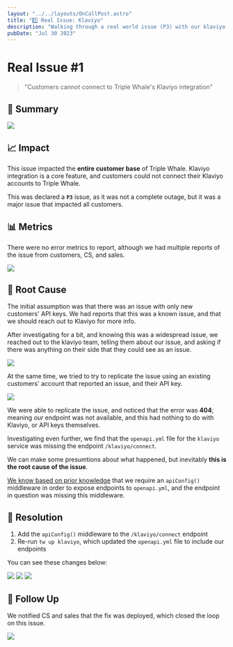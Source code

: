 ```yaml
---
layout: "../../layouts/OnCallPost.astro"
title: "1️⃣ Real Issue: Klaviyo"
description: "Walking through a real world issue (P3) with our klaviyo integration"
pubDate: "Jul 30 2023"
---
```


# Real Issue #1

> "Customers cannot connect to Triple Whale's Klaviyo integration"

## 📝 Summary

<img src="/k1.png" /><br>

## 📈 Impact

This issue impacted the **entire customer base** of Triple Whale. Klaviyo integration is a core feature, and customers could not connect their Klaviyo accounts to Triple Whale.

This was declared a **`P3`** issue, as it was not a complete outage, but it was a major issue that impacted all customers.

## 📊 Metrics

There were no error metrics to report, although we had multiple reports of the issue from customers, CS, and sales.

<img src="/k2.png" /><br>

## 📝 Root Cause

The initial assumption was that there was an issue with only new customers' API keys. We had reports that this was a known issue, and that we should reach out to Klaviyo for more info.

After investigating for a bit, and knowing this was a widespread issue, we reached out to the klaviyo team, telling them about our issue, and asking if there was anything on their side that they could see as an issue.

<img src="/k7.png" /><br>

At the same time, we tried to try to replicate the issue using an existing customers' account that reported an issue, and their API key.

<img src="/k6.png" /><br>

We were able to replicate the issue, and noticed that the error was **404**; meaning *our* endpoint was not available, and this had nothing to do with Klaviyo, or API keys themselves.

Investigating even further, we find that the `openapi.yml` file for the `klaviyo` service was missing the endpoint `/klaviyo/connect`.

We can make some presumtions about what happened, but inevitably **this is the root cause of the issue**.

[We know based on prior knowledge](/blog/tw-api#adding-endpoint-to-hydra) that we require an `apiConfig()` middleware in order to expose endpoints to `openapi.yml`, and the endpoint in question was missing this middleware.

## 📝 Resolution

1. Add the `apiConfig()` middleware to the `/klaviyo/connect` endpoint
1. Re-run `tw up klaviyo`, which updated the `openapi.yml` file to include our endpoints

You can see these changes below:

<img src="/k4.png" />
<img src="/k5.png" />
<img src="/k3.png" /><br>

## 📝 Follow Up

We notified CS and sales that the fix was deployed, which closed the loop on this issue.

<img src="/k9.png" /><br>
